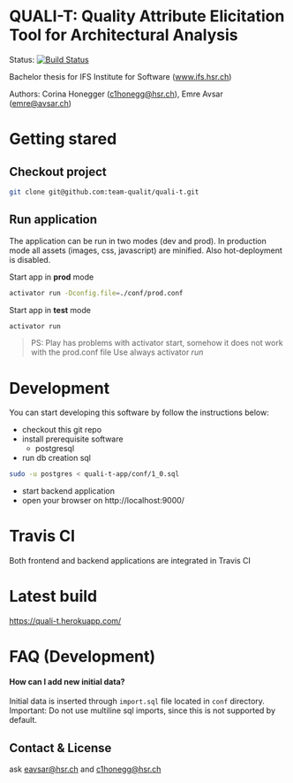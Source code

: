 # QUALI-T: Quality Attribute Elicitation Tool for Architectural Analysis
Status: [![Build Status](https://travis-ci.org/team-qualit/quali-t.svg?branch=master)](https://travis-ci.org/team-qualit/quali-t)

Bachelor thesis for IFS Institute for Software (www.ifs.hsr.ch)

Authors: Corina Honegger (c1honegg@hsr.ch), Emre Avsar (emre@avsar.ch)

# Getting stared
## Checkout project
```sh
git clone git@github.com:team-qualit/quali-t.git
```

## Run application
The application can be run in two modes (dev and prod). In production mode all assets (images, css, javascript) are minified. Also hot-deployment is disabled.

Start app in **prod** mode
```sh
activator run -Dconfig.file=./conf/prod.conf
```
Start app in **test** mode
```sh
activator run
```
> PS: Play has problems with activator start, somehow it does not work with the prod.conf file
> Use always activator *run*

# Development
You can start developing this software by follow the instructions below:

- checkout this git repo
- install prerequisite software
	- postgresql
- run db creation sql
```sh
sudo -u postgres < quali-t-app/conf/1_0.sql
```
- start backend application 
- open your browser on http://localhost:9000/

# Travis CI
Both frontend and backend applications are integrated in Travis CI

# Latest build
https://quali-t.herokuapp.com/

# FAQ (Development)

#### **How can I add new initial data?**

Initial data is inserted through `import.sql` file located in `conf` directory.
Important: Do not use multiline sql imports, since this is not supported by default.

## Contact & License
ask eavsar@hsr.ch and c1honegg@hsr.ch
